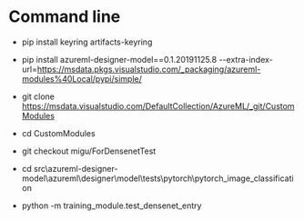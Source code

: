
# Command line

- pip install keyring artifacts-keyring

- pip install azureml-designer-model==0.1.20191125.8 --extra-index-url=https://msdata.pkgs.visualstudio.com/_packaging/azureml-modules%40Local/pypi/simple/

- git clone https://msdata.visualstudio.com/DefaultCollection/AzureML/_git/CustomModules

- cd CustomModules

- git checkout migu/ForDensenetTest

- cd src\azureml-designer-model\azureml\designer\model\tests\pytorch\pytorch_image_classification

- python -m training_module.test_densenet_entry
